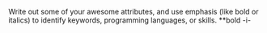 Write out some of your awesome attributes, and use emphasis (like bold or italics) to identify keywords, programming languages, or skills. 
**bold
-i-

